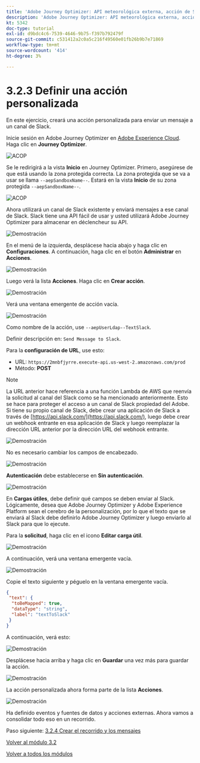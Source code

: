 ```yaml
---
title: 'Adobe Journey Optimizer: API meteorológica externa, acción de SMS y más: definir acciones personalizadas'
description: 'Adobe Journey Optimizer: API meteorológica externa, acción de SMS y más: definir acciones personalizadas'
kt: 5342
doc-type: tutorial
exl-id: d9bdc4c6-7539-4646-9b75-f397b792479f
source-git-commit: c531412a2c0a5c216f49560e01fb26b9b7e71869
workflow-type: tm+mt
source-wordcount: '414'
ht-degree: 3%

---
```


# 3.2.3 Definir una acción personalizada

En este ejercicio, creará una acción personalizada para enviar un mensaje a un canal de Slack.

Inicie sesión en Adobe Journey Optimizer en [Adobe Experience Cloud](https://experience.adobe.com). Haga clic en **Journey Optimizer**.

![ACOP](./../../../modules/ajo-b2c/module3.1/images/acophome.png)

Se le redirigirá a la vista **Inicio** en Journey Optimizer. Primero, asegúrese de que está usando la zona protegida correcta. La zona protegida que se va a usar se llama `--aepSandboxName--`. Estará en la vista **Inicio** de su zona protegida `--aepSandboxName--`.

![ACOP](./../../../modules/ajo-b2c/module3.1/images/acoptriglp.png)

Ahora utilizará un canal de Slack existente y enviará mensajes a ese canal de Slack. Slack tiene una API fácil de usar y usted utilizará Adobe Journey Optimizer para almacenar en déclencheur su API.

![Demostración](./images/slack.png)

En el menú de la izquierda, desplácese hacia abajo y haga clic en **Configuraciones**. A continuación, haga clic en el botón **Administrar** en **Acciones**.

![Demostración](./images/menuactions.png)

Luego verá la lista **Acciones**. Haga clic en **Crear acción**.

![Demostración](./images/acthome.png)

Verá una ventana emergente de acción vacía.

![Demostración](./images/emptyact.png)

Como nombre de la acción, use `--aepUserLdap--TextSlack`.

Definir descripción en: `Send Message to Slack`.

Para la **configuración de URL**, use esto:

- URL: `https://2mnbfjyrre.execute-api.us-west-2.amazonaws.com/prod`
- Método: **POST**

>[!NOTE]
>
>La URL anterior hace referencia a una función Lambda de AWS que reenvía la solicitud al canal del Slack como se ha mencionado anteriormente. Esto se hace para proteger el acceso a un canal de Slack propiedad del Adobe. Si tiene su propio canal de Slack, debe crear una aplicación de Slack a través de [https://api.slack.com/](https://api.slack.com/), luego debe crear un webhook entrante en esa aplicación de Slack y luego reemplazar la dirección URL anterior por la dirección URL del webhook entrante.

![Demostración](./images/slackname.png)

No es necesario cambiar los campos de encabezado.

![Demostración](./images/slackurl.png)

**Autenticación** debe establecerse en **Sin autenticación**.

![Demostración](./images/slackauth.png)

En **Cargas útiles**, debe definir qué campos se deben enviar al Slack. Lógicamente, desea que Adobe Journey Optimizer y Adobe Experience Platform sean el cerebro de la personalización, por lo que el texto que se enviará al Slack debe definirlo Adobe Journey Optimizer y luego enviarlo al Slack para que lo ejecute.

Para la **solicitud**, haga clic en el icono **Editar carga útil**.

![Demostración](./images/slackmsgp.png)

A continuación, verá una ventana emergente vacía.

![Demostración](./images/slackmsgpopup.png)

Copie el texto siguiente y péguelo en la ventana emergente vacía.

```json
{
 "text": {
  "toBeMapped": true,
  "dataType": "string",
  "label": "textToSlack"
 }
}
```

A continuación, verá esto:

![Demostración](./images/slackmsgpopup1.png)

Desplácese hacia arriba y haga clic en **Guardar** una vez más para guardar la acción.

![Demostración](./images/slackmsgpopup3.png)

La acción personalizada ahora forma parte de la lista **Acciones**.

![Demostración](./images/slackdone.png)

Ha definido eventos y fuentes de datos y acciones externas. Ahora vamos a consolidar todo eso en un recorrido.

Paso siguiente: [3.2.4 Crear el recorrido y los mensajes](./ex4.md)

[Volver al módulo 3.2](journey-orchestration-external-weather-api-sms.md)

[Volver a todos los módulos](../../../overview.md)
